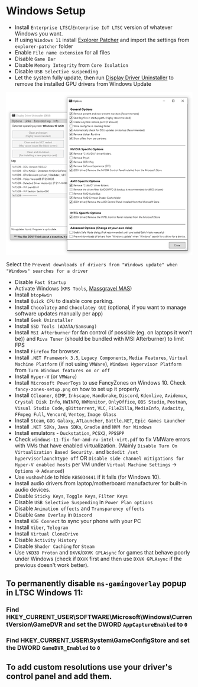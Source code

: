 # Windows Setup
* Install `Enterprise LTSC`/`Enterprise IoT LTSC` version of whatever Windows you want.
* If using `Windows 11` install [Explorer Patcher](https://github.com/valinet/ExplorerPatcher) and import the settings from `explorer-patcher` folder
* Enable `File name extension` for all files
* Disable `Game Bar`
* Disable `Memory Integrity` from `Core Isolation`
* Disable `USB Selective suspending`
* Let the system fully update, then run [Display Driver Uninstaller](https://www.guru3d.com/download/display-driver-uninstaller-download/) to remove the installed GPU drivers from Windows Update

<img src="./ddu-option.png">

Select the `Prevent downloads of drivers from "Windows update" when "Windows" searches for a driver`

* Disable `Fast Startup`
* Activate Windows (`KMS Tools`, [Massgravel MAS](https://github.com/massgravel/Microsoft-Activation-Scripts))
* Install `btop4win`
* Install `Quick CPU` to disable core parking.
* Install `Chocolatey` and `Chocolatey GUI` (optional, if  you want to manage software updates manually per app)
* Install `Geek Uninstaller`
* Install `SSD Tools (ADATA/Samsung)`
* Install `MSI Afterburner` for fan control (if possible (eg. on laptops it won't be)) and `Riva Tuner` (should be bundled with MSI Afterburner) to limit FPS
* Install `Firefox` for browser.
* Install `.NET Framework 3.5`, `Legacy Components`, `Media Features`, `Virtual Machine Platform` (if not using `VMWare`), `Windows Hypervisor Platform` from `Turn Windows features on or off`
* Install `Hyper-V` (or `VMWare`)
* Install `Microsoft PowerToys` to use FancyZones on Windows 10. Check `fancy-zones-setup.png` on how to set up it properly.
* Install `CCleaner`, `GIMP`, `Inkscape`, `Handbrake`, `Discord`, `Kdenlive`, `Avidemux`, `Crystal Disk Info`, `HWINFO`, `HWMonitor`, `OnlyOffice`, `OBS Studio`, `Postman`, `Visual Studio Code`, `qBittorrent`, `VLC`, `FileZilla`, `MediaInfo`, `Audacity`, `FFmpeg Full`, `Vencord`, `Ventoy`, `Image Glass`
* Install `Steam`, `GOG Galaxy`, `ATLauncher`, `Battle.NET`, `Epic Games Launcher`
* Install `.NET SDKs`, `Java SDKs`, `Gradle` and `NVM for Windows`
* Install emulators - `Duckstation`, `PCSX2`, `PPSSPP`
* Check `windows-11-fix-for-amd-rv-intel-virt.pdf` to fix VMWare errors with VMs that have enabled virtualization. (Mainly `Disable Turn On Virtualization Based Security.` and `bcdedit /set hypervisorlaunchtype off` OR `Disable side channel mitigations for Hyper-V enabled hosts` per VM under `Virtual Machine Settings` -> `Options` -> `Advanced`)
* Use `wushowhide` to hide `KB5034441` if it fails (for Windows 10).
* Install audio drivers from laptop/motherboard manufacturer for built-in audio devices.
* Disable `Sticky Keys`, `Toggle Keys`, `Filter Keys`
* Disable `USB Selective Suspending` in `Power Plan options`
* Disable `Animation effects` and `Transparency effects`
* Disable `Game Overlay` in `Discord`
* Install `KDE Connect` to sync your phone with your PC
* Install `Viber`, `Telegram`
* Install `Virtual CloneDrive`
* Disable `Activity History`
* Disable `Shader Caching` for `Steam`
* Use `VKD3D Proton` and `DXVK`/`DXVK GPLAsync` for games that behave poorly under Windows (check if `DXVK` first and then use `DXVK GPLAsync` if the previous doesn't work better).
## To permanently disable `ms-gamingoverlay` popup in LTSC Windows 11:
### Find HKEY_CURRENT_USER\SOFTWARE\Microsoft\Windows\CurrentVersion\GameDVR and set the DWORD `AppCaptureEnabled` to `0`
### Find HKEY_CURRENT_USER\System\GameConfigStore and set the DWORD `GameDVR_Enabled` to `0`
## To add custom resolutions use your driver's control panel and add them.